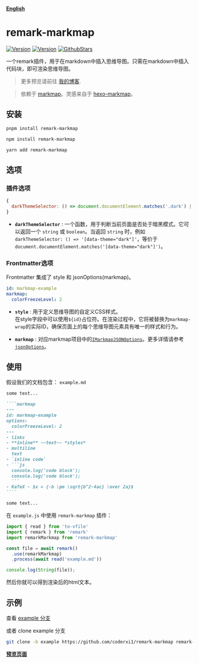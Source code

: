 [**English**](https://github.com/coderxi1/remark-markmap/blob/master/README.md)

# remark-markmap

[![Version](https://img.shields.io/npm/v/remark-markmap)](https://npm.im/remark-markmap)
[![Version](https://img.shields.io/npm/d18m/remark-markmap)](https://npm.im/remark-markmap)
[![GithubStars](https://img.shields.io/github/stars/coderxi1/remark-markmap?style=flat&logo=github&color=yellow)](https://github.com/coderxi1/remark-markmap)

一个remark插件，用于在markdown中插入思维导图。只需在markdown中插入代码块，即可渲染思维导图。

> 更多预览请前往 [我的博客](https://coderxi.com/posts/remark-markmap-doc).

>依赖于 [markmap](https://github.com/markmap/markmap)。灵感来自于 [hexo-markmap](https://github.com/maxchang3/hexo-markmap)。

## 安装

```sh
pnpm install remark-markmap
```
```sh
npm install remark-markmap
```
```sh
yarn add remark-markmap
```

## 选项

### 插件选项

```js
{
  darkThemeSelector: () => document.documentElement.matches('.dark') || (window.matchMedia && window.matchMedia('(prefers-color-scheme: dark)').matches)
}
```
- **`darkThemeSelector`** : 一个函数，用于判断当前页面是否处于暗黑模式。它可以返回一个 `string` 或 `boolean`。当返回 `string` 时，例如 `darkThemeSelector: () => '[data-theme="dark"]'`，等价于 `document.documentElement.matches('[data-theme="dark"]')`。

### Frontmatter选项

Frontmatter 集成了 style 和 jsonOptions(markmap)。
```yaml
id: markmap-example
markmap:
  colorFreezeLevel: 2
```
  
- **`style`** : 用于定义思维导图的自定义CSS样式。  
在style字段中可以使用`${id}`占位符。在渲染过程中，它将被替换为`markmap-wrap`的实际ID，确保页面上的每个思维导图元素具有唯一的样式和行为。
  
- **`markmap`** : 对应markmap项目中的[`IMarkmapJSONOptions`](https://markmap.js.org/api/interfaces/markmap-view.IMarkmapJSONOptions.html)。更多详情请参考[`jsonOptions`](https://markmap.js.org/docs/json-options#option-list)。

## 使用

假设我们的文档包含： `example.md`

`````markdown
some text...

````markmap
---
id: markmap-example
options:
  colorFreezeLevel: 2
---
- links
- **inline** ~~text~~ *styles*
- multiline
  text
- `inline code`
- ```js
  console.log('code block');
  console.log('code block');
  ```
- KaTeX - $x = {-b \pm \sqrt{b^2-4ac} \over 2a}$
````

some text...
`````

在 `example.js` 中使用 `remark-markmap` 插件：

```javascript
import { read } from 'to-vfile'
import { remark } from 'remark'
import remarkMarkmap from 'remark-markmap'

const file = await remark()
  .use(remarkMarkmap)
  .process(await read('example.md'))

console.log(String(file));
```

然后你就可以得到渲染后的html文本。

## 示例

查看 [example 分支](https://github.com/coderxi1/remark-markmap/tree/example)

或者 clone example 分支

```sh
git clone -b example https://github.com/coderxi1/remark-markmap remark-markmap-example
```

[**预览页面**](https://coderxi1.github.io/remark-markmap/example.html)